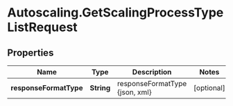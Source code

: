# Autoscaling.GetScalingProcessTypeListRequest

## Properties
Name | Type | Description | Notes
------------ | ------------- | ------------- | -------------
**responseFormatType** | **String** | responseFormatType {json, xml} | [optional] 


